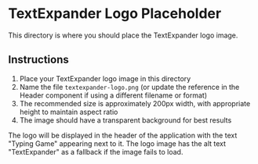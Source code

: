 # TextExpander Logo Placeholder

This directory is where you should place the TextExpander logo image.

## Instructions

1. Place your TextExpander logo image in this directory
2. Name the file `textexpander-logo.png` (or update the reference in the Header component if using a different filename or format)
3. The recommended size is approximately 200px width, with appropriate height to maintain aspect ratio
4. The image should have a transparent background for best results

The logo will be displayed in the header of the application with the text "Typing Game" appearing next to it. The logo image has the alt text "TextExpander" as a fallback if the image fails to load.
